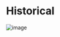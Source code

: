 # Historical

![image](https://github.com/user-attachments/assets/6159b9bf-d932-4393-a150-b97e37f30922)

